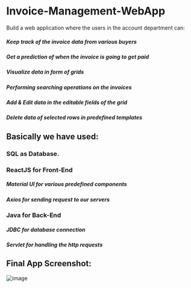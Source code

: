 # Invoice-Management-WebApp
Build a web application where the users in the account department can:

##### Keep track of the invoice data from various buyers
##### Get a prediction of when the invoice is going to get paid
##### Visualize data in form of grids
##### Performing searching operations on the invoices
##### Add & Edit data in the editable fields of the grid
##### Delete data of selected rows in predefined templates

## Basically we have used:
### SQL as Database.

### ReactJS for Front-End

##### Material UI for various predefined components

##### Axios for sending request to our servers

### Java for Back-End

##### JDBC for database connection
##### Servlet for handling the http requests





## Final App Screenshot:

![image](https://user-images.githubusercontent.com/77227296/165530027-e2436a8a-edb2-4a90-82cc-22826dcbfb70.png)

